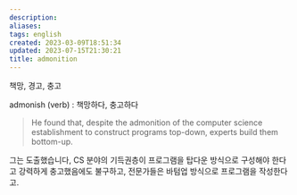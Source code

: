 ```yaml
---
description:
aliases: 
tags: english
created: 2023-03-09T18:51:34
updated: 2023-07-15T21:30:21
title: admonition
---
```

책망, 경고, 충고

admonish (verb) : 책망하다, 충고하다

> He found that, despite the admonition of the computer science establishment to construct programs top-down, experts build them bottom-up.

그는 도출했습니다, CS 분야의 기득권층이 프로그램을 탑다운 방식으로 구성해야 한다고 강력하게 충고했음에도 불구하고, 전문가들은 바텀업 방식으로 프로그램을 작성한다고.
